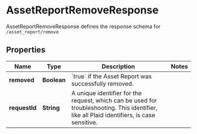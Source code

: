 

# AssetReportRemoveResponse

AssetReportRemoveResponse defines the response schema for `/asset_report/remove`

## Properties

| Name | Type | Description | Notes |
|------------ | ------------- | ------------- | -------------|
|**removed** | **Boolean** | &#x60;true&#x60; if the Asset Report was successfully removed. |  |
|**requestId** | **String** | A unique identifier for the request, which can be used for troubleshooting. This identifier, like all Plaid identifiers, is case sensitive. |  |



